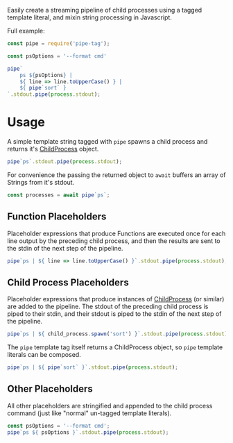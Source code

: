 Easily create a streaming pipeline of child processes using a tagged template literal, and mixin string processing in Javascript.

Full example:
```Javascript
const pipe = require('pipe-tag');

const psOptions = '--format cmd'

pipe`
    ps ${psOptions} |
    ${ line => line.toUpperCase() } |
    ${ pipe`sort` }
`.stdout.pipe(process.stdout);
```

# Usage

A simple template string tagged with `pipe` spawns a child process and returns it's [ChildProcess](https://nodejs.org/docs/latest/api/child_process.html#child_process_class_childprocess) object.
```Javascript
pipe`ps`.stdout.pipe(process.stdout);
```

For convenience the passing the returned object to `await` buffers an array of Strings from it's stdout.
```Javascript
const processes = await pipe`ps`;
```

## Function Placeholders

Placeholder expressions that produce Functions are executed once for each line output by the preceding child process, and then the results are sent to the stdin of the next step of the pipeline.
```Javascript
pipe`ps | ${ line => line.toUpperCase() }`.stdout.pipe(process.stdout);
```

## Child Process Placeholders

Placeholder expressions that produce instances of [ChildProcess](https://nodejs.org/docs/latest/api/child_process.html#child_process_class_childprocess) (or similar) are added to the pipeline. The stdout of the preceding child process is piped to their stdin, and their stdout is piped to the stdin of the next step of the pipeline.

```Javascript
pipe`ps | ${ child_process.spawn('sort') }`.stdout.pipe(process.stdout);
```

The `pipe` template tag itself returns a ChildProcess object, so `pipe` template literals can be composed.
```Javascript
pipe`ps | ${ pipe`sort` }`.stdout.pipe(process.stdout);
```

## Other Placeholders

All other placeholders are stringified and appended to the child process command (just like "normal" un-tagged template literals).
```Javascript
const psOptions = '--format cmd';
pipe`ps ${ psOptions }`.stdout.pipe(process.stdout);
```
